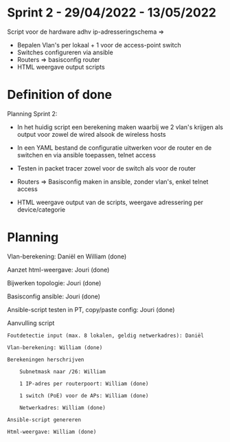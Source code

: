 # Sprint 2 - 29/04/2022 - 13/05/2022

Script voor de hardware adhv ip-adresseringschema =>

-	Bepalen Vlan's per lokaal  + 1 voor de access-point switch
-	Switches configureren via ansible
-	Routers => basisconfig router
-	HTML weergave output scripts

# Definition of done

Planning Sprint 2:

-	In het huidig script een berekening maken waarbij we 2 vlan's krijgen als output
	voor zowel de wired alsook de wireless hosts


-	In een YAML bestand de configuratie uitwerken voor de router en de switchen
	en via ansible toepassen, telnet access
	
-	Testen in packet tracer zowel voor de switch als voor de router
	
	
-	Routers => Basisconfig maken in ansible, zonder vlan's, enkel telnet access


-	HTML weergave output van de scripts, weergave adressering per device/categorie

# Planning

Vlan-berekening: Daniël en William (done)

Aanzet html-weergave: Jouri (done)

Bijwerken topologie: Jouri (done)

Basisconfig ansible: Jouri (done)

Ansible-script testen in PT, copy/paste config: Jouri (done)

Aanvulling script

	Foutdetectie input (max. 8 lokalen, geldig netwerkadres): Daniël
	
	Vlan-berekening: William (done)
	
	Berekeningen herschrijven
	
		Subnetmask naar /26: William
		
		1 IP-adres per routerpoort: William (done)
	
		1 switch (PoE) voor de APs: William (done)
		
		Netwerkadres: William (done)
	
	Ansible-script genereren
	
	Html-weergave: William (done)
	


